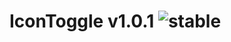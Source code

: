 
# IconToggle v1.0.1 ![stable](https://img.shields.io/badge/stability-stable-4EBA0F.svg?style=flat)
